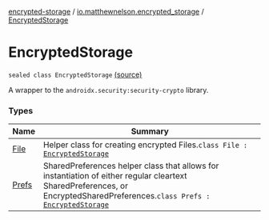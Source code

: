 [encrypted-storage](../../index.md) / [io.matthewnelson.encrypted_storage](../index.md) / [EncryptedStorage](./index.md)

# EncryptedStorage

`sealed class EncryptedStorage` [(source)](https://github.com/05nelsonm/encrypted-storage/blob/master/encrypted-storage/src/main/java/io/matthewnelson/encrypted_storage/EncryptedStorage.kt#L14)

A wrapper to the `androidx.security:security-crypto` library.

### Types

| Name | Summary |
|---|---|
| [File](-file/index.md) | Helper class for creating encrypted Files.`class File : `[`EncryptedStorage`](./index.md) |
| [Prefs](-prefs/index.md) | SharedPreferences helper class that allows for instantiation of either regular cleartext SharedPreferences, or EncryptedSharedPreferences.`class Prefs : `[`EncryptedStorage`](./index.md) |
